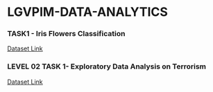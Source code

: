 # LGVPIM-DATA-ANALYTICS

### TASK1 - Iris Flowers Classification
[Dataset Link](https://archive.ics.uci.edu/ml/machine-learning-databases/iris/iris.data)

### LEVEL 02 TASK 1- Exploratory Data Analysis on Terrorism
[Dataset Link](https://bit.ly/2TK5Xn5)
